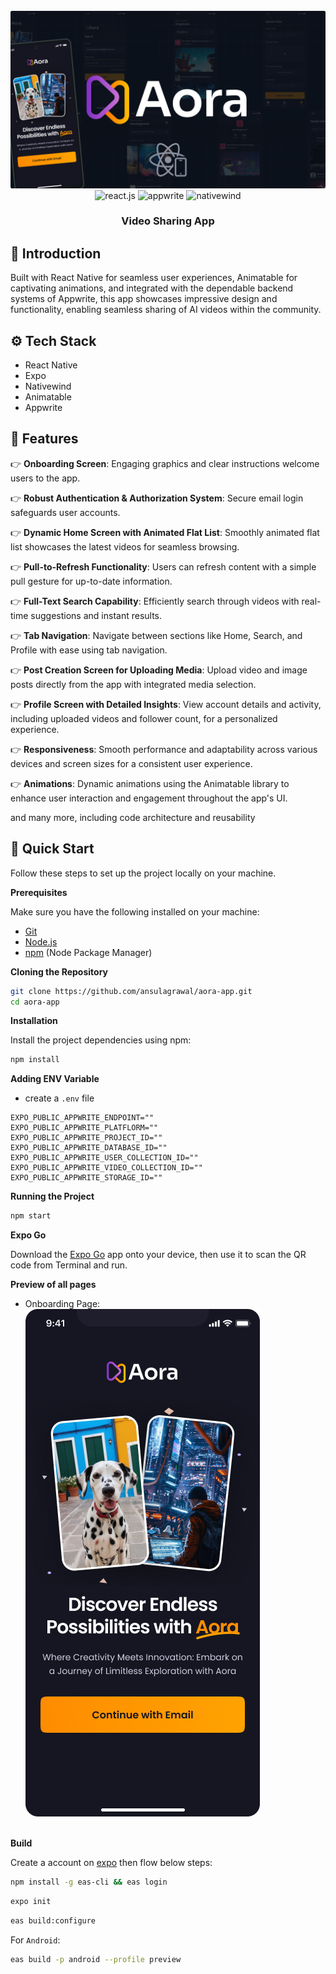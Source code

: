 <div align="center">
  <br />
    <img src="https://raw.githubusercontent.com/ansulagrawal/aora-app/master/assets/pages/cover.png" alt="Project Banner">
  <br />

  <div>
    <img src="https://img.shields.io/badge/-React_Native-black?style=for-the-badge&logoColor=white&logo=react&color=61DAFB" alt="react.js" />
    <img src="https://img.shields.io/badge/-Appwrite-black?style=for-the-badge&logoColor=white&logo=appwrite&color=FD366E" alt="appwrite" />
    <img src="https://img.shields.io/badge/NativeWind-black?style=for-the-badge&logoColor=white&logo=tailwindcss&color=06B6D4" alt="nativewind" />
  </div>

  <h3 align="center">Video Sharing App</h3>
</div>

## <a name="introduction">🤖 Introduction</a>

Built with React Native for seamless user experiences, Animatable for captivating animations, and integrated with the dependable backend systems of Appwrite,
this app showcases impressive design and functionality, enabling seamless sharing of AI videos within the community.

## <a name="tech-stack">⚙️ Tech Stack</a>

- React Native
- Expo
- Nativewind
- Animatable
- Appwrite

## <a name="features">🔋 Features</a>

👉 **Onboarding Screen**: Engaging graphics and clear instructions welcome users to the app.

👉 **Robust Authentication & Authorization System**: Secure email login safeguards user accounts.

👉 **Dynamic Home Screen with Animated Flat List**: Smoothly animated flat list showcases the latest videos for seamless browsing.

👉 **Pull-to-Refresh Functionality**: Users can refresh content with a simple pull gesture for up-to-date information.

👉 **Full-Text Search Capability**: Efficiently search through videos with real-time suggestions and instant results.

👉 **Tab Navigation**: Navigate between sections like Home, Search, and Profile with ease using tab navigation.

👉 **Post Creation Screen for Uploading Media**: Upload video and image posts directly from the app with integrated media selection.

👉 **Profile Screen with Detailed Insights**: View account details and activity, including uploaded videos and follower count, for a personalized experience.

👉 **Responsiveness**: Smooth performance and adaptability across various devices and screen sizes for a consistent user experience.

👉 **Animations**: Dynamic animations using the Animatable library to enhance user interaction and engagement throughout the app's UI.

and many more, including code architecture and reusability

## <a name="quick-start">🤸 Quick Start</a>

Follow these steps to set up the project locally on your machine.

**Prerequisites**

Make sure you have the following installed on your machine:

- [Git](https://git-scm.com/)
- [Node.js](https://nodejs.org/en)
- [npm](https://www.npmjs.com/) (Node Package Manager)

**Cloning the Repository**

```bash
git clone https://github.com/ansulagrawal/aora-app.git
cd aora-app
```

**Installation**

Install the project dependencies using npm:

```bash
npm install
```

**Adding ENV Variable**

- create a `.env` file

```
EXPO_PUBLIC_APPWRITE_ENDPOINT=""
EXPO_PUBLIC_APPWRITE_PLATFLORM=""
EXPO_PUBLIC_APPWRITE_PROJECT_ID=""
EXPO_PUBLIC_APPWRITE_DATABASE_ID=""
EXPO_PUBLIC_APPWRITE_USER_COLLECTION_ID=""
EXPO_PUBLIC_APPWRITE_VIDEO_COLLECTION_ID=""
EXPO_PUBLIC_APPWRITE_STORAGE_ID=""
```

**Running the Project**

```bash
npm start
```

**Expo Go**

Download the [Expo Go](https://expo.dev/go) app onto your device, then use it to scan the QR code from Terminal and run.

**Preview of all pages**

- Onboarding Page:
  <br />
  <img src="https://raw.githubusercontent.com/ansulagrawal/aora-app/master/assets/pages/onboarding.png" alt="Onboarding Page">
  <br />
  <br />


**Build**

Create a account on [expo](https://expo.dev) then flow below steps:

```bash
npm install -g eas-cli && eas login
```

```bash
expo init
```

```bash
eas build:configure
```

For `Android`:

```bash
eas build -p android --profile preview
```

